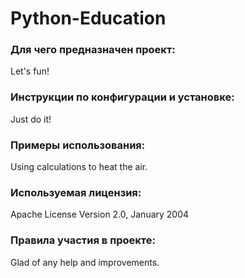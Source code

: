 # Python-Education

### Для чего предназначен проект:

Let's fun!

### Инструкции по конфигурации и установке:

Just do it!

### Примеры использования:

Using calculations to heat the air.

### Используемая лицензия: 

Apache License Version 2.0, January 2004

### Правила участия в проекте:

Glad of any help and improvements.

